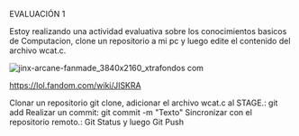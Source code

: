 
EVALUACIÓN 1

Estoy realizando una actividad evaluativa sobre los conocimientos basicos de Computacion, clone un repositorio a mi pc y luego edite el contenido del archivo wcat.c.

![jinx-arcane-fanmade_3840x2160_xtrafondos com](https://user-images.githubusercontent.com/84602314/185659401-000f4da0-7027-4789-8b63-36202654813c.jpg)



https://lol.fandom.com/wiki/JISKRA

Clonar un repositorio git clone, adicionar el archivo wcat.c al STAGE.: git add Realizar un commit: git commit -m "Texto" Sincronizar con el repositorio remoto.: Git Status y luego Git Push
